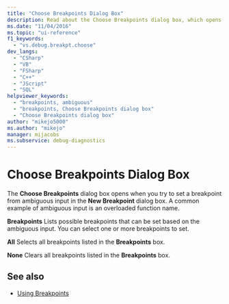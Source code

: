 ```yaml
---
title: "Choose Breakpoints Dialog Box"
description: Read about the Choose Breakpoints dialog box, which opens if you try to set a breakpoint from ambiguous input in the New Breakpoint dialog box in Visual Studio.
ms.date: "11/04/2016"
ms.topic: "ui-reference"
f1_keywords:
  - "vs.debug.breakpt.choose"
dev_langs:
  - "CSharp"
  - "VB"
  - "FSharp"
  - "C++"
  - "JScript"
  - "SQL"
helpviewer_keywords:
  - "breakpoints, ambiguous"
  - "breakpoints, Choose Breakpoints dialog box"
  - "Choose Breakpoints dialog box"
author: "mikejo5000"
ms.author: "mikejo"
manager: mijacobs
ms.subservice: debug-diagnostics
---
```

# Choose Breakpoints Dialog Box

The **Choose Breakpoints** dialog box opens when you try to set a breakpoint from ambiguous input in the **New Breakpoint** dialog box. A common example of ambiguous input is an overloaded function name.

 **Breakpoints**
 Lists possible breakpoints that can be set based on the ambiguous input. You can select one or more breakpoints to set.

 **All**
 Selects all breakpoints listed in the **Breakpoints** box.

 **None**
 Clears all breakpoints listed in the **Breakpoints** box.

## See also

- [Using Breakpoints](../debugger/using-breakpoints.md)